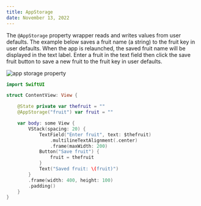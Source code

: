 ```yaml
---
title: AppStorage
date: November 13, 2022
---
```


The `@AppStorage` property wrapper reads and writes values from user defaults. The example below saves a fruit name (a string) to the fruit key in user defaults. When the app is relaunched, the saved fruit name will be displayed in the text label. Enter a fruit in the text field then click the save fruit button to save a new fruit to the fruit key in user defaults.

<img src="../images/appstorage-property.png" style="max-width:400px;" alt="app storage property">

```swift
import SwiftUI

struct ContentView: View {

    @State private var thefruit = ""
    @AppStorage("fruit") var fruit = ""

    var body: some View {
        VStack(spacing: 20) {
            TextField("Enter fruit", text: $thefruit)
                .multilineTextAlignment(.center)
                .frame(maxWidth: 200)
            Button("Save fruit") {
                fruit = thefruit
            }
            Text("Saved fruit: \(fruit)")
        }
        .frame(width: 400, height: 100)
        .padding()
    }
}
```
